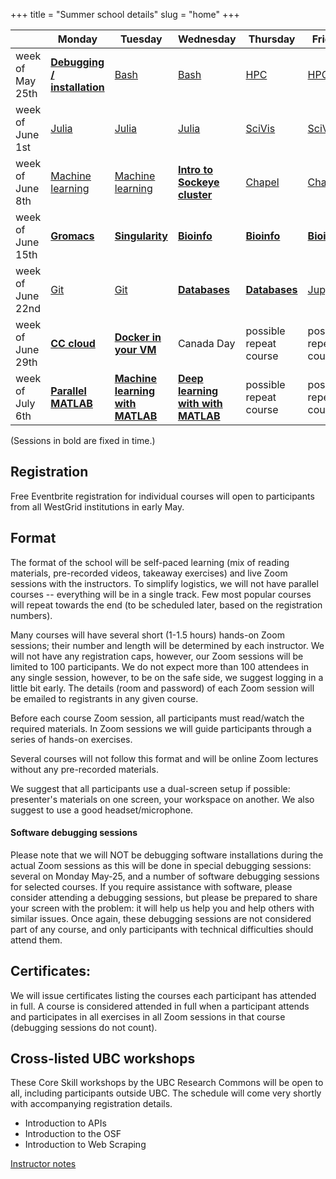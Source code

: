 +++
title = "Summer school details"
slug = "home"
+++

| | Monday | Tuesday | Wednesday | Thursday | Friday |
| -- | -- | -- | -- | -- | -- |
week of May 25th | [**Debugging / installation**](../debug) | [Bash](../bash-menu) | [Bash](../bash-menu) | [HPC](../hpc-menu) | [HPC](../hpc-menu) |
week of June 1st | [Julia](../julia) | [Julia](../julia) | [Julia](../julia) | [SciVis](../vis-menu) | [SciVis](../vis-menu) |
week of June 8th | [Machine learning](../ml) | [Machine learning](../ml) | [**Intro to Sockeye cluster**](../sockeye) | [Chapel](../chapel-menu) | [Chapel](../chapel-menu) |
week of June 15th | [**Gromacs**](../gromacs) | [**Singularity**](../singularity) | [**Bioinfo**](../bioinfo) | [**Bioinfo**](../bioinfo) | [**Bioinfo**](../bioinfo) |
week of June 22nd | [Git](../git) | [Git](../git) | [**Databases**](../databases) | [**Databases**](../databases) | [Jupyter](../jupyter) |
week of June 29th | [**CC cloud**](../cloud) | [**Docker in your VM**](../docker) | Canada Day | possible repeat course | possible repeat course |
week of July 6th | [**Parallel MATLAB**](../matlab) | [**Machine learning with MATLAB**](../matlab) | [**Deep learning with with MATLAB**](../matlab) | possible repeat course | possible repeat course |

(Sessions in bold are fixed in time.)

## Registration

Free Eventbrite registration for individual courses will open to participants from all WestGrid
institutions in early May.

## Format

The format of the school will be self-paced learning (mix of reading materials, pre-recorded videos,
takeaway exercises) and live Zoom sessions with the instructors. To simplify logistics, we will not have
parallel courses -- everything will be in a single track. Few most popular courses will repeat towards
the end (to be scheduled later, based on the registration numbers).

Many courses will have several short (1-1.5 hours) hands-on Zoom sessions; their number and length will
be determined by each instructor. We will not have any registration caps, however, our Zoom sessions will
be limited to 100 participants. We do not expect more than 100 attendees in any single session, however,
to be on the safe side, we suggest logging in a little bit early. The details (room and password) of each
Zoom session will be emailed to registrants in any given course.

Before each course Zoom session, all participants must read/watch the required materials. In Zoom
sessions we will guide participants through a series of hands-on exercises.

Several courses will not follow this format and will be online Zoom lectures without any pre-recorded
materials.

We suggest that all participants use a dual-screen setup if possible: presenter's materials on one
screen, your workspace on another. We also suggest to use a good headset/microphone.

<!-- - tracking attendance: type your name + some small tidbit into the etherpad (or similar), or use socrative with names -->
<!-- - will not be recorded -->

#### Software debugging sessions

Please note that we will NOT be debugging software installations during the actual Zoom sessions as this
will be done in special debugging sessions: several on Monday May-25, and a number of software debugging
sessions for selected courses. If you require assistance with software, please consider attending a
debugging sessions, but please be prepared to share your screen with the problem: it will help us help
you and help others with similar issues. Once again, these debugging sessions are not considered part of
any course, and only participants with technical difficulties should attend them.

## Certificates:

We will issue certificates listing the courses each participant has attended in full. A course is
considered attended in full when a participant attends and participates in all exercises in all Zoom
sessions in that course (debugging sessions do not count).

## Cross-listed UBC workshops

These Core Skill workshops by the UBC Research Commons will be open to all, including participants
outside UBC. The schedule will come very shortly with accompanying registration details.

- Introduction to APIs
- Introduction to the OSF
- Introduction to Web Scraping

[Instructor notes](../instructor)

<!--   - perhaps get in touch with Phil Richardson (he gave them out last year) -->

<!-- Site courses: -->
<!-- - 'Gromacs and NAMD code optimization' by Olivier Fisette -->
<!-- - 'Intro to Sockeye cluster' by Roman Baranowski -->
<!-- - 'CC cloud' by Venkat Mahadevan -->
<!-- - 'Docker in your VM' by Jacob Boschee -->
<!-- - 'Introduction to databases on Cedar' by Wolfgang Richter -->
<!-- - 'Software Installation' by Ali Kerrache -->
<!-- - 'Virtual Machines in CC cloud' by Grigory Shamov -->
<!-- - 'Singularity' by Grigory Shamov -->

<!-- Third-party courses: -->
<!-- - GPU-related by NVIDIA -->
<!-- - Amazon's Cloud -->
<!-- - Bioinformatics session by Phillip Richmond, Matthew Douglas, Brian McConeghy -->
<!-- - 'MATLAB Parallel Computing', tentatively by Sam Marshalik -->
<!-- - 'Practical Applications of Deep Learning with MATLAB', tentatively by Reece Teramoto -->
<!-- - 'Jupyter Notebooks' by Ian Allison -->
